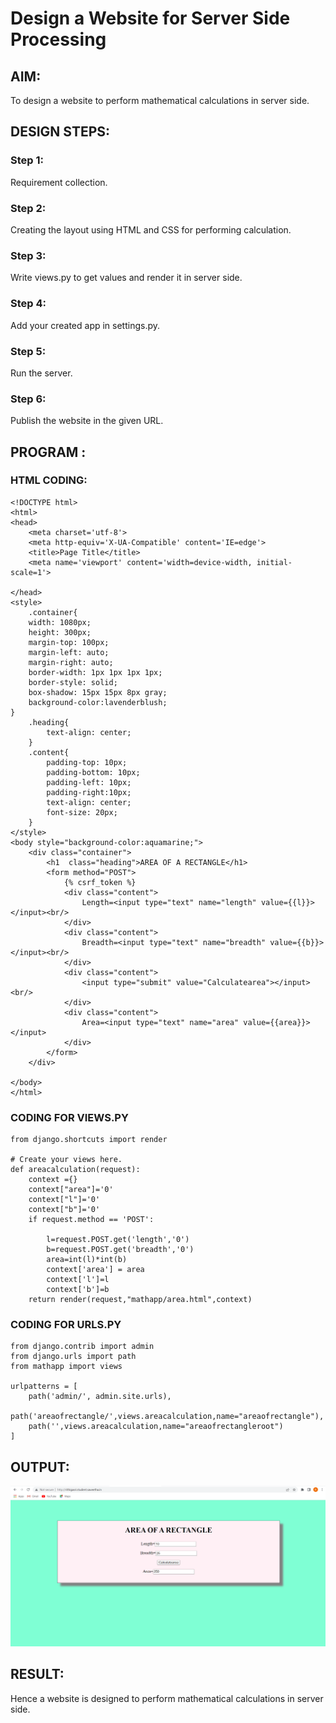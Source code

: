 # Design a Website for Server Side Processing

## AIM:
To design a website to perform mathematical calculations in server side.

## DESIGN STEPS:

### Step 1:
Requirement collection.
### Step 2:
Creating the layout using HTML and CSS for performing calculation.
### Step 3:
Write views.py to get values and render it in server side.
### Step 4:
Add your created app in settings.py.
### Step 5:
Run the server.
### Step 6:
Publish the website in the given URL.
## PROGRAM :
### HTML CODING:
```
<!DOCTYPE html>
<html>
<head>
    <meta charset='utf-8'>
    <meta http-equiv='X-UA-Compatible' content='IE=edge'>
    <title>Page Title</title>
    <meta name='viewport' content='width=device-width, initial-scale=1'>
    
</head>
<style>
    .container{
    width: 1080px;
    height: 300px;
    margin-top: 100px;
    margin-left: auto;
    margin-right: auto;
    border-width: 1px 1px 1px 1px;
    border-style: solid;
    box-shadow: 15px 15px 8px gray;
    background-color:lavenderblush;
}
    .heading{
        text-align: center;
    }
    .content{
        padding-top: 10px;
        padding-bottom: 10px;
        padding-left: 10px;
        padding-right:10px;
        text-align: center;
        font-size: 20px;
    }
</style>
<body style="background-color:aquamarine;">
    <div class="container">
        <h1  class="heading">AREA OF A RECTANGLE</h1>
        <form method="POST">
            {% csrf_token %}
            <div class="content"> 
                Length=<input type="text" name="length" value={{l}}></input><br/>
            </div>
            <div class="content">
                Breadth=<input type="text" name="breadth" value={{b}}></input><br/>
            </div>
            <div class="content">
                <input type="submit" value="Calculatearea"></input><br/>
            </div>
            <div class="content">
                Area=<input type="text" name="area" value={{area}}></input>
            </div>
        </form>
    </div>
    
</body>
</html>
```

### CODING FOR VIEWS.PY
```
from django.shortcuts import render

# Create your views here.
def areacalculation(request):
    context ={}
    context["area"]='0'
    context["l"]='0'
    context["b"]='0'
    if request.method == 'POST':
        
        l=request.POST.get('length','0')
        b=request.POST.get('breadth','0')
        area=int(l)*int(b)
        context['area'] = area
        context['l']=l
        context['b']=b
    return render(request,"mathapp/area.html",context)
```

### CODING FOR URLS.PY
```
from django.contrib import admin
from django.urls import path
from mathapp import views

urlpatterns = [
    path('admin/', admin.site.urls),
    path('areaofrectangle/',views.areacalculation,name="areaofrectangle"),
    path('',views.areacalculation,name="areaofrectangleroot")
]
```

## OUTPUT:
![OUTPUT](./output1.png)


## RESULT:
Hence a website is designed to perform mathematical calculations in server side.

